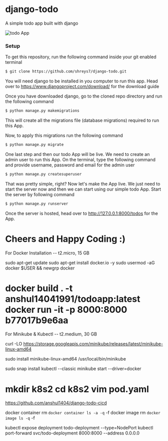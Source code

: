# django-todo
A simple todo app built with django

![todo App](https://raw.githubusercontent.com/shreys7/django-todo/develop/staticfiles/todoApp.png)
### Setup
To get this repository, run the following command inside your git enabled terminal
```bash
$ git clone https://github.com/shreys7/django-todo.git
```
You will need django to be installed in you computer to run this app. Head over to https://www.djangoproject.com/download/ for the download guide

Once you have downloaded django, go to the cloned repo directory and run the following command

```bash
$ python manage.py makemigrations
```

This will create all the migrations file (database migrations) required to run this App.

Now, to apply this migrations run the following command
```bash
$ python manage.py migrate
```

One last step and then our todo App will be live. We need to create an admin user to run this App. On the terminal, type the following command and provide username, password and email for the admin user
```bash
$ python manage.py createsuperuser
```

That was pretty simple, right? Now let's make the App live. We just need to start the server now and then we can start using our simple todo App. Start the server by following command

```bash
$ python manage.py runserver
```

Once the server is hosted, head over to http://127.0.0.1:8000/todos for the App.

Cheers and Happy Coding :)
=======================================================

For Docker Installation	-- t2.micro, 15 GB

sudo apt-get update
sudo apt-get install docker.io -y
sudo usermod -aG docker $USER && newgrp docker

docker build . -t anshul14041991/todoapp:latest
docker run -it -p 8000:8000 b77017b9e6aa
===========================================================
For Minikube & Kubectl  -- t2.medium, 30 GB

curl -LO https://storage.googleapis.com/minikube/releases/latest/minikube-linux-amd64

sudo install minikube-linux-amd64 /usr/local/bin/minikube

sudo snap install kubectl --classic
minikube start --driver=docker


mkdir k8s2
cd k8s2
vim pod.yaml
===========================================================
https://github.com/anshul1404/django-todo-cicd

docker container rm `docker container ls -a -q` -f
docker image rm `docker image ls -q` -f

kubectl expose deployment todo-deployment --type=NodePort
kubectl port-forward svc/todo-deployment 8000:8000 --address 0.0.0.0
